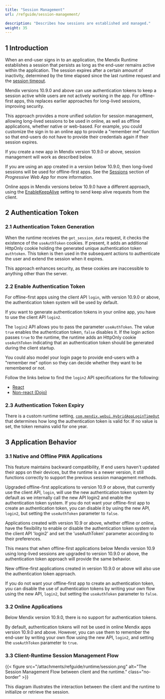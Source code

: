 ```yaml
---
title: "Session Management"
url: /refguide/session-management/

description: "Describes how sessions are established and managed."
weight: 35
---
```


## 1 Introduction 

When an end-user signs in to an application, the Mendix Runtime establishes a session that persists as long as the end-user remains active within the application. The session expires after a certain amount of inactivity, determined by the time elapsed since the last runtime request and the [session timeout](/refguide/custom-settings/#SessionTimeout).

Mendix versions 10.9.0 and above can use authentication tokens to keep a session active while users are not actively working in the app. For offline-first apps, this replaces earlier approaches for long-lived sessions, improving security.

This approach provides a more unified solution for session management, allowing long-lived sessions to be used in online, as well as offline applications, whether native or web-based. For example, you could customize the sign in to an online app to provide a "remember me" function so that end-users do not have to provide their credentials again if their session expires.

If you create a new app in Mendix version 10.9.0 or above, session management will work as described below.

If you are using an app created in a version below 10.9.0, then long-lived sessions will be used for offline-first apps. See the [Sessions](/refguide/mobile/introduction-to-mobile-technologies/progressive-web-app/#sessions) section of *Progressive Web App* for more information.

Online apps in Mendix versions below 10.9.0 have a different approach, using the [EnableKeepAlive](/refguide/tricky-custom-runtime-settings/#session-duration) setting to send keep alive requests from the client.

## 2 Authentication Token

### 2.1 Authentication Token Generation

When the runtime receives the `get_session_data` request, it checks the existence of the `useAuthToken` cookies. If present, it adds an additional HttpOnly cookie holding the generated unique authentication token `authtoken`. This token is then used in the subsequent actions to authenticate the user and extend the session when it expires.

This approach enhances security, as these cookies are inaccessible to anything other than the server.

### 2.2 Enable Authentication Token

For offline-first apps using the client API `login`, with version 10.9.0 or above, the authentication token system will be used by default.

If you want to generate authentication tokens in your online app, you have to use the client API `login2`. 

The `login2` API allows you to pass the parameter `useAuthToken`. The value `true` enables the authentication token, `false` disables it. If the login action passes `true` to the runtime, the runtime adds an HttpOnly cookie `useAuthToken` indicating that an authentication token should be generated during the client startup. 

You could also model your login page to provide end-users with a "remember me" option so they can decide whether they want to be remembered or not.

Follow the links below to find the `login2` API specifications for the following:

* [React](https://apidocs.rnd.mendix.com/10/client-react/mx.html#.login2)
* [Non-react (Dojo)](https://apidocs.rnd.mendix.com/10/client/mx.html#.login2)  

### 2.3 Authentication Token Expiry

There is a custom runtime setting, [`com.mendix.webui.HybridAppLoginTimeOut`](/refguide/custom-settings/#commendixwebuiHybridAppLoginTimeOut) that determines how long the authentication token is valid for. If no value is set, the token remains valid for one year.

## 3 Application Behavior

### 3.1 Native and Offline PWA Applications

This feature maintains backward compatibility, If end users haven't updated their apps on their devices, but the runtime is a newer version, it still functions correctly to support the previous session management methods.

Upgraded offline-first applications to version 10.9 or above, that currently use the client API, `login`, will use the new authentication token system by default as we internally call the new API login2 and enable the authentication token system. If you do not want your offline-first app to create an authentication token, you can disable it by using the new API, `login2`, but setting the `useAuthToken` parameter to `false`.

Applications created with version 10.9 or above, whether offline or online, have the flexibility to enable or disable the authentication token system via the client API 'login2' and set the 'useAuthToken' parameter according to their preferences.

This means that when offline-first applications below Mendix version 10.9 using long-lived sessions are upgraded to version 10.9.0 or above, the authentication token approach will provide the same behavior.

New offline-first applications created in version 10.9.0 or above will also use the authentication token approach.

If you do not want your offline-first app to create an authentication token, you can disable the use of authentication tokens by writing your own flow using the new API, `login2`, but setting the `useAuthToken` parameter to `false`.

### 3.2 Online Applications

Below Mendix version 10.9.0, there is no support for authentication tokens.

By default, authentication tokens will not be used in online Mendix apps version 10.9.0 and above. However, you can use them to remember the end-user by writing your own flow using the new API, `login2`, and setting the `useAuthToken` parameter to `true`.

### 3.3 Client-Runtime Session Management Flow

<!-- Diagram created here:
https://www.plantuml.com/plantuml/uml/bPB1Rjim44Jl-efjV7M3n4Lww2687TSd5oZgzbOWeAMnj91Cgikb7AVklnTI65iA3BGv211dXyCt8E-y6j6mhP9tMc0BMbS1kPXzuaksjH6pfRL9ornSiDczgvpGQ5UmecVm-1LWKz3lP9ggauMp6grN7s_ci-b9Nl4JQ7ALJ4NSRkZffAFdUXA5yrap9ndaUJ07wbMvdrK1oP8tMB95VpwQVlXyivYTPhq-_VbN8yefryPg3tKeluRvazIdCLryWStuaUuhXjKBCfxIxlTuni3zBLZbBMW5QI2TtNU_D9fVBoQBUM9IvSOeOinn7Nr9J7z_UnkLJxHqELlQiHOKFAP1Y--kXANkgg0Gyb1IHoe1IJol7z10UBCdBT06o9XIWL5qWeVtxEoOl6b0tEPqUcRKh8t7c7vQCZQZdN3SqaByY13jg9z3gNCbmr-UAoBjg_9AEVGX-X_QS-WST5eWBRleVkcOFwOC5RG5xW1pMCXB9Js22LGO3GQ4mRFDpp1VzYcUwLjaNxksFMinsDDo9uV3eVtUrDLi53A8AemdFDOioFvnUusfE6FTazjqQnEqEBLboygcugTpVLbV-lr_lIJ3g-VQKo9Vr_yEDWlRwYy0
-->

{{< figure src="/attachments/refguide/runtime/session.png" alt="The Session Management Flow between client and the runtime." class="no-border" >}}

This diagram illustrates the interaction between the client and the runtime to initialize or retrieve the session.
